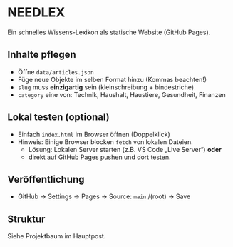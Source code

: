 # NEEDLEX
Ein schnelles Wissens-Lexikon als statische Website (GitHub Pages).

## Inhalte pflegen
- Öffne `data/articles.json`
- Füge neue Objekte im selben Format hinzu (Kommas beachten!)
- `slug` muss **einzigartig** sein (kleinschreibung + bindestriche)
- `category` eine von: Technik, Haushalt, Haustiere, Gesundheit, Finanzen

## Lokal testen (optional)
- Einfach `index.html` im Browser öffnen (Doppelklick)
- Hinweis: Einige Browser blocken `fetch` von lokalen Dateien.
  - Lösung: Lokalen Server starten (z.B. VS Code „Live Server“) **oder**
  - direkt auf GitHub Pages pushen und dort testen.

## Veröffentlichung
- GitHub → Settings → Pages → Source: `main` /(root) → Save

## Struktur
Siehe Projektbaum im Hauptpost.
